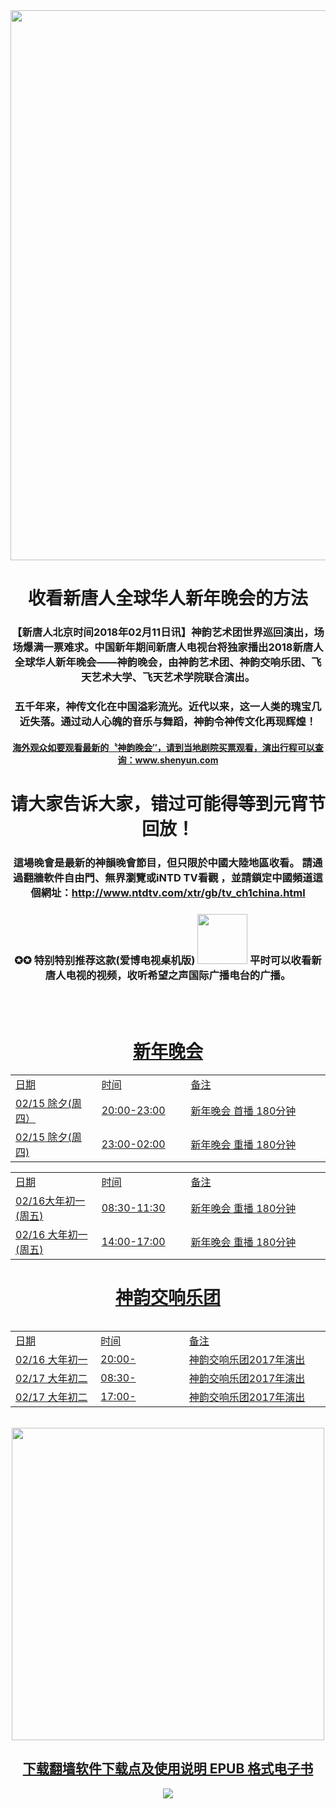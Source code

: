 
 
 
<img src="https://github.com/j168/j688/blob/master/menu/show(2018).jpg" width="880">
  
 <div align="center"><h1>收看新唐人全球华人新年晚会的方法</h1>
	
	
<h3>【新唐人北京时间2018年02月11日讯】神韵艺术团世界巡回演出，场场爆满一票难求。中国新年期间新唐人电视台将独家播出2018新唐人全球华人新年晚会——神韵晚会，由神韵艺术团、神韵交响乐团、飞天艺术大学、飞天艺术学院联合演出。
</h3><p></p>

<h3>五千年来，神传文化在中国溢彩流光。近代以来，这一人类的瑰宝几近失落。通过动人心魄的音乐与舞蹈，神韵令神传文化再现辉煌！</h3>

<h4><a href="http://zh-tw.shenyun.com/">海外观众如要观看最新的〝神韵晚会″，请到当地剧院买票观看，演出行程可以查询：www.shenyun.com</a></h4>

<div align="center"><h1>请大家告诉大家，错过可能得等到元宵节回放！</h1></div>

<h3>這場晚會是最新的神韻晚會節目，但只限於中國大陸地區收看。 請通過翻牆軟件自由門、無界瀏覽或iNTD TV看觀
，並請鎖定中國頻道這個網址：<a href="http://www.ntdtv.com/xtr/gb/tv_ch1china.html">http://www.ntdtv.com/xtr/gb/tv_ch1china.html</a><h3>

<h3>✪✪ 特别特别推荐这款(爱博电视桌机版)
 <a href="https://github.com/j168/j688/blob/master/fq/Green_iPPOTV.exe?raw=true"><img src="https://github.com/j168/j688/blob/master/menu/ip.jpg" width="80"></a> 平时可以收看新唐人电视的视频，收听希望之声国际广播电台的广播。</h3>
  <br><br/>


 <div align="center"><h2> <a href="http://www.ntdtv.com/xtr/gb/tv_ch1china.html"大陆频道播放时间如下:</a></h2> </div>
 
 <div align="center"><h1> 新年晚会 </h1></div><p></p>
  
<table border="0" cellspacing="10" cellpadding="3">
	<tr>
		<td width=220;>日期</td>
		<td width=220;>时间</td>
		<td width=440;>备注</td>
	</tr>
	<tr>
		<td>02/15 除夕(周四）</td>
	        <td> 20:00-23:00 </td>
		<td>新年晚会 首播 180分钟</td>
	</tr>
	<tr>
		<td> 02/15 除夕(周四) </td>
		<td>  23:00-02:00 </td>
		<td>新年晚会 重播 180分钟</td> 
	</tr></table><table>
     <tr>
		<td width=220;>日期</td>
		<td width=220;>时间</td>
		<td width=440;>备注</td>
	</tr>
	<tr>
		<td> 02/16大年初一(周五)</td>
		<td>  08:30-11:30 </td>
		<td>新年晚会 重播 180分钟</td>
	</tr>
	<tr>
		<td> 02/16 大年初一(周五) </td>
		<td>  14:00-17:00 </td>
		<td>新年晚会 重播 180分钟</td>
	</tr>
	</table>
	<p></P>
	
<div align="center"><h1>神韵交响乐团</h1></div><p></p>
<table width = 90%>
	<table border="0" cellspacing="10" cellpadding="3">
	<tr>
	<td width=220;>日期</td>
	<td width=220;>时间</td>
	<td width=440;>备注</td>
</tr>
<tr>
	<td> 02/16 大年初一</td>
	<td>20:00-</td>
	<td>神韵交响乐团2017年演出</td>
</tr>
<tr>
	<td>02/17 大年初二</td>
	<td>08:30-</td>
	<td>神韵交响乐团2017年演出</td>
</tr>
<tr>
	<td>02/17 大年初二</td>
	<td>17:00-</td>
	<td>神韵交响乐团2017年演出</td>
	</tr>
	
</table> <p></P>



<br/>
<div align="center"><a href="https://github.com/j168/j688/blob/master/sof.md"><img src="https://github.com/j168/j688/blob/master/menu/fang.jpg" width="500" hight="25"></div>


[<div align="center"><h2>下载翻墙软件下载点及使用说明 EPUB 格式电子书</h2></div>](https://github.com/j168/j688/blob/master/ebook/epub/fangqian%20(2).epub?raw=true)


<img src="https://github.com/j168/j688/blob/master/menu/show1.jpg">

